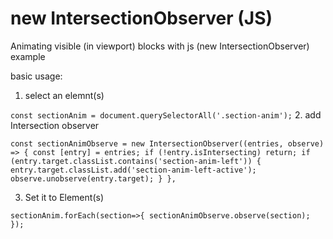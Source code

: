 # new IntersectionObserver (JS)
Animating visible (in viewport) blocks with js (new IntersectionObserver) example

basic usage:
1. select an elemnt(s)

`const sectionAnim = document.querySelectorAll('.section-anim');`
2. add Intersection observer

`const sectionAnimObserve = new IntersectionObserver((entries, observe) => {
        const [entry] = entries;
        if (!entry.isIntersecting) return;
        if (entry.target.classList.contains('section-anim-left')) {
            entry.target.classList.add('section-anim-left-active');
            observe.unobserve(entry.target);
        }
    },`
    
3. Set it to Element(s)

`sectionAnim.forEach(section=>{
    sectionAnimObserve.observe(section);
});`

